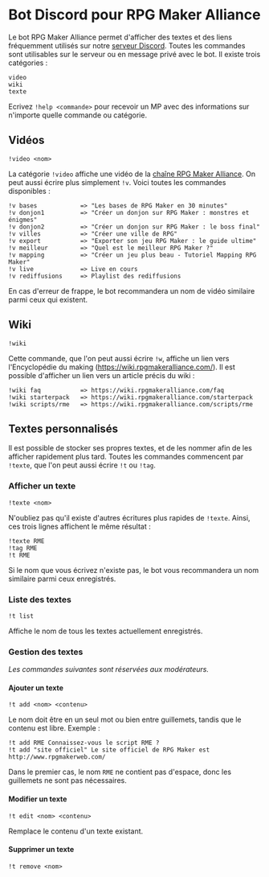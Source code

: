 # Bot Discord pour RPG Maker Alliance

Le bot RPG Maker Alliance permet d'afficher des textes et des liens fréquemment utilisés sur notre [serveur Discord](https://discord.gg/RrBppaj). Toutes les commandes sont utilisables sur le serveur ou en message privé avec le bot. Il existe trois catégories :

```
video
wiki
texte
```

Ecrivez `!help <commande>` pour recevoir un MP avec des informations sur n'importe quelle commande ou catégorie.

## Vidéos

```
!video <nom>
```

La catégorie `!video` affiche une vidéo de la [chaîne RPG Maker Alliance](https://www.youtube.com/c/AurelienVideos). On peut aussi écrire plus simplement `!v`. Voici toutes les commandes disponibles :

```
!v bases            => "Les bases de RPG Maker en 30 minutes"
!v donjon1          => "Créer un donjon sur RPG Maker : monstres et énigmes"
!v donjon2          => "Créer un donjon sur RPG Maker : le boss final"
!v villes           => "Créer une ville de RPG"
!v export           => "Exporter son jeu RPG Maker : le guide ultime"
!v meilleur         => "Quel est le meilleur RPG Maker ?"
!v mapping          => "Créer un jeu plus beau - Tutoriel Mapping RPG Maker"
!v live             => Live en cours
!v rediffusions     => Playlist des rediffusions
```

En cas d'erreur de frappe, le bot recommandera un nom de vidéo similaire parmi ceux qui existent.

## Wiki

```
!wiki
```

Cette commande, que l'on peut aussi écrire `!w`, affiche un lien vers l'Encyclopédie du making (https://wiki.rpgmakeralliance.com/). Il est possible d'afficher un lien vers un article précis du wiki :

```
!wiki faq           => https://wiki.rpgmakeralliance.com/faq
!wiki starterpack   => https://wiki.rpgmakeralliance.com/starterpack
!wiki scripts/rme   => https://wiki.rpgmakeralliance.com/scripts/rme
```

## Textes personnalisés

Il est possible de stocker ses propres textes, et de les nommer afin de les afficher rapidement plus tard. Toutes les commandes commencent par `!texte`, que l'on peut aussi écrire `!t` ou `!tag`.

### Afficher un texte

```
!texte <nom>
```

N'oubliez pas qu'il existe d'autres écritures plus rapides de `!texte`. Ainsi, ces trois lignes affichent le même résultat :

```
!texte RME
!tag RME
!t RME
```

Si le nom que vous écrivez n'existe pas, le bot vous recommandera un nom similaire parmi ceux enregistrés.


### Liste des textes

```
!t list
```

Affiche le nom de tous les textes actuellement enregistrés.

### Gestion des textes

*Les commandes suivantes sont réservées aux modérateurs.*

#### Ajouter un texte

```
!t add <nom> <contenu>
```

Le nom doit être en un seul mot ou bien entre guillemets, tandis que le contenu est libre. Exemple :

```
!t add RME Connaissez-vous le script RME ?
!t add "site officiel" Le site officiel de RPG Maker est http://www.rpgmakerweb.com/
```

Dans le premier cas, le nom `RME` ne contient pas d'espace, donc les guillemets ne sont pas nécessaires.

#### Modifier un texte

```
!t edit <nom> <contenu>
```

Remplace le contenu d'un texte existant.

#### Supprimer un texte

```
!t remove <nom>
```
